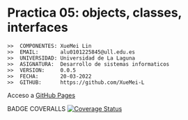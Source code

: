 # Practica 05: objects, classes, interfaces 

```
>>  COMPONENTES: XueMei Lin
>>  EMAIL:       alu0101225845@ull.edu.es
>>  UNIVERSIDAD: Universidad de La Laguna
>>  ASIGNATURA:  Desarrollo de sistemas informaticos
>>  VERSION:     0.0.5
>>  FECHA:       20-03-2022
>>  GITHUB:      https://github.com/XueMei-L
```

Acceso a [GitHub Pages]()

BADGE COVERALLS
[![Coverage Status](https://coveralls.io/repos/github/ULL-ESIT-INF-DSI-2021/ull-esit-inf-dsi-20-21-prct06-generics-solid-XueMei-L/badge.svg?branch=main)](https://coveralls.io/github/ULL-ESIT-INF-DSI-2021/ull-esit-inf-dsi-20-21-prct06-generics-solid-XueMei-L?branch=main)
